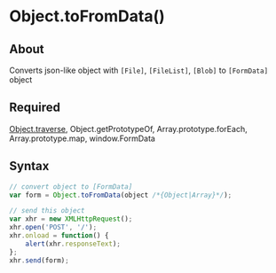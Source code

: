 # Object.toFromData()

## About
Converts json-like object with `[File]`, `[FileList]`, `[Blob]` to `[FormData]` object

## Required
[Object.traverse](https://github.com/nervgh/object-traverse), Object.getPrototypeOf, Array.prototype.forEach, Array.prototype.map, window.FormData

## Syntax
```js
// convert object to [FormData]
var form = Object.toFromData(object /*{Object|Array}*/);

// send this object
var xhr = new XMLHttpRequest();
xhr.open('POST', '/');
xhr.onload = function() {
    alert(xhr.responseText);
};
xhr.send(form);
```
